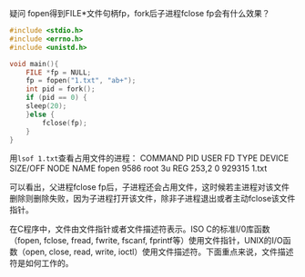 疑问 fopen得到FILE*文件句柄fp，fork后子进程fclose fp会有什么效果？

```c
#include <stdio.h>
#include <errno.h>
#include <unistd.h>

void main(){
	FILE *fp = NULL;
	fp = fopen("1.txt", "ab+");
	int pid = fork();
	if (pid == 0) {
	sleep(20);
	}else {
		fclose(fp);
	}
}
```
用`lsof 1.txt`查看占用文件的进程：
COMMAND  PID USER   FD   TYPE DEVICE SIZE/OFF   NODE NAME
fopen   9586 root    3u   REG  253,2        0 929315 1.txt

可以看出，父进程fclose fp后，子进程还会占用文件，这时候若主进程对该文件删除则删除失败，因为子进程打开该文件，除非子进程退出或者主动fclose该文件指针。

在C程序中，文件由文件指针或者文件描述符表示。ISO C的标准I/0库函数（fopen, fclose, fread, fwrite, fscanf, fprintf等）使用文件指针，UNIX的I/O函数（open, close, read, write, ioctl）使用文件描述符。下面重点来说，文件描述符是如何工作的。






